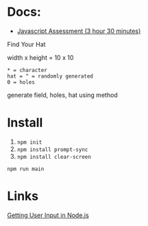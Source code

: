 # Docs:

- [Javascript Assessment (3 hour 30 minutes)](https://docs.google.com/document/d/1qSL6Li5Jt8yPDzc31oCLomjokMOW5eE1/edit#)

Find Your Hat

width x height = 10 x 10

```
* = character
hat = ^ = randomly generated
0 = holes
```

generate field, holes, hat using method

# Install

1. `npm init`
2. `npm install prompt-sync`
3. `npm install clear-screen`

`npm run main`

# Links

[Getting User Input in Node.js](https://www.codecademy.com/article/getting-user-input-in-node-js)
